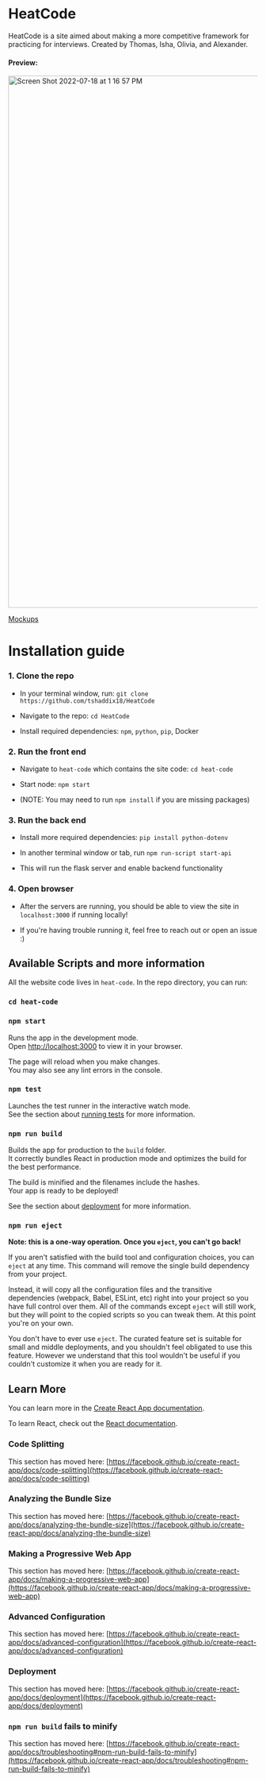 # HeatCode
HeatCode is a site aimed about making a more competitive framework for practicing for interviews. Created by Thomas, Isha, Olivia, and Alexander.

#### Preview:
<img width="1072" alt="Screen Shot 2022-07-18 at 1 16 57 PM" src="https://user-images.githubusercontent.com/11857485/179609709-ffffb36b-1db2-42cd-bcd6-9be4f3dd9850.png">


[Mockups](https://oliviawong314942.invisionapp.com/freehand/HeatCode-JLGHw0Ciq?dsid_h=39b7368f5671a78357590a4db28bacd025cf0ac5b9b7484a7b8c9695fc0ad4ec&uid_h=3ebc275bd3372d8c081fed868194791526e274135924821e7731efa95f5000c0)

# Installation guide
### 1. Clone the repo

  - In your terminal window, run: `git clone https://github.com/tshaddix18/HeatCode`

  - Navigate to the repo: `cd HeatCode`

  - Install required dependencies: `npm`, `python`, `pip`, Docker

### 2. Run the front end

  - Navigate to `heat-code` which contains the site code: `cd heat-code`

  - Start node: `npm start`

  - (NOTE: You may need to run `npm install` if you are missing packages)

### 3. Run the back end

  - Install more required dependencies: `pip install python-dotenv`

  - In another terminal window or tab, run `npm run-script start-api`

  - This will run the flask server and enable backend functionality

### 4. Open browser

  - After the servers are running, you should be able to view the site in `localhost:3000` if running locally! 

  - If you're having trouble running it, feel free to reach out or open an issue :)

## Available Scripts and more information
All the website code lives in `heat-code`. 
In the repo directory, you can run:

### `cd heat-code`
### `npm start`

Runs the app in the development mode.\
Open [http://localhost:3000](http://localhost:3000) to view it in your browser.

The page will reload when you make changes.\
You may also see any lint errors in the console.

### `npm test`

Launches the test runner in the interactive watch mode.\
See the section about [running tests](https://facebook.github.io/create-react-app/docs/running-tests) for more information.

### `npm run build`

Builds the app for production to the `build` folder.\
It correctly bundles React in production mode and optimizes the build for the best performance.

The build is minified and the filenames include the hashes.\
Your app is ready to be deployed!

See the section about [deployment](https://facebook.github.io/create-react-app/docs/deployment) for more information.

### `npm run eject`

**Note: this is a one-way operation. Once you `eject`, you can't go back!**

If you aren't satisfied with the build tool and configuration choices, you can `eject` at any time. This command will remove the single build dependency from your project.

Instead, it will copy all the configuration files and the transitive dependencies (webpack, Babel, ESLint, etc) right into your project so you have full control over them. All of the commands except `eject` will still work, but they will point to the copied scripts so you can tweak them. At this point you're on your own.

You don't have to ever use `eject`. The curated feature set is suitable for small and middle deployments, and you shouldn't feel obligated to use this feature. However we understand that this tool wouldn't be useful if you couldn't customize it when you are ready for it.

## Learn More

You can learn more in the [Create React App documentation](https://facebook.github.io/create-react-app/docs/getting-started).

To learn React, check out the [React documentation](https://reactjs.org/).

### Code Splitting

This section has moved here: [https://facebook.github.io/create-react-app/docs/code-splitting](https://facebook.github.io/create-react-app/docs/code-splitting)

### Analyzing the Bundle Size

This section has moved here: [https://facebook.github.io/create-react-app/docs/analyzing-the-bundle-size](https://facebook.github.io/create-react-app/docs/analyzing-the-bundle-size)

### Making a Progressive Web App

This section has moved here: [https://facebook.github.io/create-react-app/docs/making-a-progressive-web-app](https://facebook.github.io/create-react-app/docs/making-a-progressive-web-app)

### Advanced Configuration

This section has moved here: [https://facebook.github.io/create-react-app/docs/advanced-configuration](https://facebook.github.io/create-react-app/docs/advanced-configuration)

### Deployment

This section has moved here: [https://facebook.github.io/create-react-app/docs/deployment](https://facebook.github.io/create-react-app/docs/deployment)

### `npm run build` fails to minify

This section has moved here: [https://facebook.github.io/create-react-app/docs/troubleshooting#npm-run-build-fails-to-minify](https://facebook.github.io/create-react-app/docs/troubleshooting#npm-run-build-fails-to-minify)
